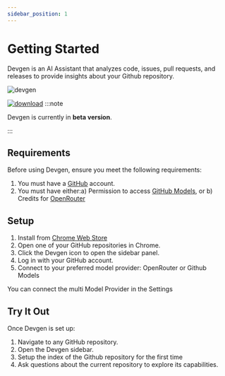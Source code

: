 ```yaml
---
sidebar_position: 1
---
```


# Getting Started

Devgen is an AI Assistant that analyzes code, issues, pull requests, and releases to provide insights about your Github repository.

<img src="/img/devgen_first_look.png" alt="devgen" />

[![download](https://storage.googleapis.com/web-dev-uploads/image/WlD8wC6g8khYWPJUsQceQkhXSlv1/UV4C4ybeBTsZt43U4xis.png)](https://chromewebstore.google.com/detail/devgen-your-github-ai-ass/iglkjhingcdlfanjlokiodgfcllmcfoc?authuser=0&hl=en)
:::note

Devgen is currently in **beta version**.

:::


## Requirements

Before using Devgen, ensure you meet the following requirements:
1. You must have a [GitHub](https://github.com/) account.
2. You must have either:a) Permission to access [GitHub Models](https://github.com/marketplace/models), or b) Credits for [OpenRouter](https://openrouter.ai/)

## Setup

1. Install from [Chrome Web Store](https://chromewebstore.google.com/detail/devgen-your-github-ai-ass/iglkjhingcdlfanjlokiodgfcllmcfoc?authuser=0&hl=en)
2. Open one of your GitHub repositories in Chrome.
2. Click the Devgen icon to open the sidebar panel.
3. Log in with your GitHub account.
4. Connect to your preferred model provider: OpenRouter or Github Models

You can connect the multi Model Provider in the Settings

## Try It Out

Once Devgen is set up:
1. Navigate to any GitHub repository.
2. Open the Devgen sidebar.
3. Setup the index of the Github repository for the first time
4. Ask questions about the current repository to explore its capabilities.
